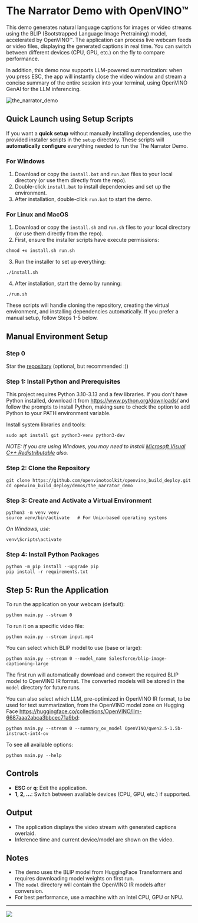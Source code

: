 # The Narrator Demo with OpenVINO™

This demo generates natural language captions for images or video streams using the BLIP (Bootstrapped Language Image Pretraining) model, accelerated by OpenVINO™. The application can process live webcam feeds or video files, displaying the generated captions in real time. You can switch between different devices (CPU, GPU, etc.) on the fly to compare performance.

In addition, this demo now supports LLM-powered summarization: when you press ESC, the app will instantly close the video window and stream a concise summary of the entire session into your terminal, using OpenVINO GenAI for the LLM inferencing.

![the_narrator_demo](https://github.com/user-attachments/assets/8fe98025-34ac-44a7-ad46-6f71327c9cdc)

## Quick Launch using Setup Scripts

If you want a **quick setup** without manually installing dependencies, use the provided installer scripts in the `setup` directory. These scripts will **automatically configure** everything needed to run the The Narrator Demo.

### **For Windows**
1. Download or copy the `install.bat` and `run.bat` files to your local directory (or use them directly from the repo).
2. Double-click `install.bat` to install dependencies and set up the environment.
3. After installation, double-click `run.bat` to start the demo.

### **For Linux and MacOS**
1. Download or copy the `install.sh` and `run.sh` files to your local directory (or use them directly from the repo).
2. First, ensure the installer scripts have execute permissions:
```shell
chmod +x install.sh run.sh
```
3. Run the installer to set up everything:
```shell
./install.sh
```
4. After installation, start the demo by running:
```shell
./run.sh
```
These scripts will handle cloning the repository, creating the virtual environment, and installing dependencies automatically. If you prefer a manual setup, follow Steps 1-5 below.

## Manual Environment Setup

### Step 0

Star the [repository](https://github.com/openvinotoolkit/openvino_build_deploy) (optional, but recommended :))

### Step 1: Install Python and Prerequisites

This project requires Python 3.10-3.13 and a few libraries. If you don't have Python installed, download it from https://www.python.org/downloads/ and follow the prompts to install Python, making sure to check the option to add Python to your PATH environment variable.

Install system libraries and tools:

```shell
sudo apt install git python3-venv python3-dev
```

_NOTE: If you are using Windows, you may need to install [Microsoft Visual C++ Redistributable](https://aka.ms/vs/16/release/vc_redist.x64.exe) also._

### Step 2: Clone the Repository

```shell
git clone https://github.com/openvinotoolkit/openvino_build_deploy.git
cd openvino_build_deploy/demos/the_narrator_demo
```

### Step 3: Create and Activate a Virtual Environment

```shell
python3 -m venv venv
source venv/bin/activate   # For Unix-based operating systems
```
_On Windows, use:_
```shell
venv\Scripts\activate
```

### Step 4: Install Python Packages

```shell
python -m pip install --upgrade pip
pip install -r requirements.txt
```

## Step 5: Run the Application

To run the application on your webcam (default):

```shell
python main.py --stream 0
```

To run it on a specific video file:

```shell
python main.py --stream input.mp4
```

You can select which BLIP model to use (base or large):

```shell
python main.py --stream 0 --model_name Salesforce/blip-image-captioning-large
```

The first run will automatically download and convert the required BLIP model to OpenVINO IR format. The converted models will be stored in the `model` directory for future runs.

You can also select which LLM, pre-optimized in OpenVINO IR format, to be used for text summarization, from the OpenVINO model zone on Hugging Face https://huggingface.co/collections/OpenVINO/llm-6687aaa2abca3bbcec71a9bd:

```shell
python main.py --stream 0 --summary_ov_model OpenVINO/qwen2.5-1.5b-instruct-int4-ov
```

To see all available options:

```shell
python main.py --help
```

## Controls

- **ESC** or **q**: Exit the application.
- **1, 2, ...**: Switch between available devices (CPU, GPU, etc.) if supported.

## Output

- The application displays the video stream with generated captions overlaid.
- Inference time and current device/model are shown on the video.

## Notes

- The demo uses the BLIP model from HuggingFace Transformers and requires downloading model weights on first run.
- The `model` directory will contain the OpenVINO IR models after conversion.
- For best performance, use a machine with an Intel CPU, GPU or NPU.

---

[//]: # (telemetry pixel)
<img referrerpolicy="no-referrer-when-downgrade" src="https://static.scarf.sh/a.png?x-pxid=7003a37c-568d-40a5-9718-0d021d8589ca&project=demos/the_narrator_demo&file=README.md" />
